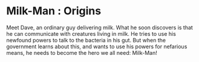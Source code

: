 # Milk-Man : Origins

Meet Dave, an ordinary guy delivering milk. What he soon discovers is that he can communicate with creatures living in milk. He tries to use his newfound powers to talk to the bacteria in his gut.
But when the government learns about this, and wants to use his powers for nefarious means, he needs to become the hero we all need: Milk-Man!
